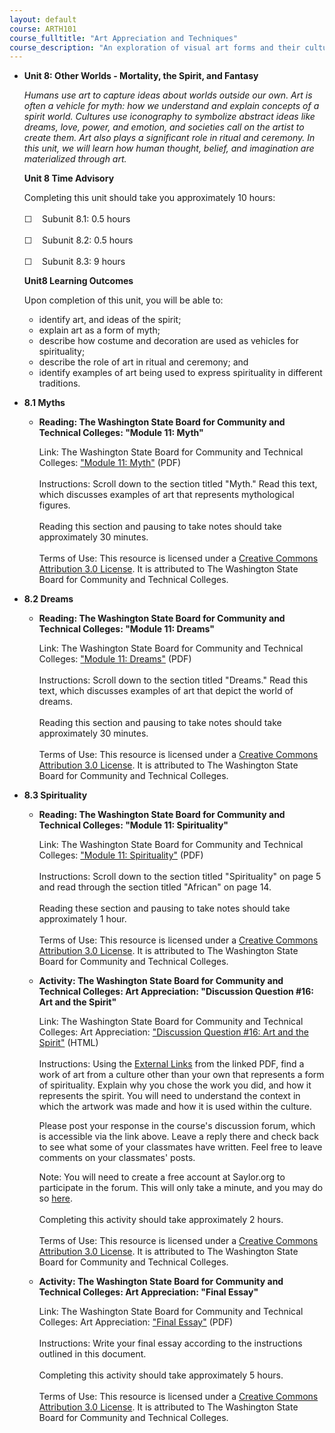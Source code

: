 ```yaml
---
layout: default
course: ARTH101
course_fulltitle: "Art Appreciation and Techniques"
course_description: "An exploration of visual art forms and their cultural connections, including a brief study of art history, and in-depth studies of the elements, media, and methods used in creative thought and processes."
---
```

-   **Unit 8: Other Worlds - Mortality, the Spirit, and Fantasy**  

    *Humans use art to capture ideas about worlds outside our own. Art
    is often a vehicle for myth: how we understand and explain concepts
    of a spirit world. Cultures use iconography to symbolize abstract
    ideas like dreams, love, power, and emotion, and societies call on
    the artist to create them. Art also plays a significant role in
    ritual and ceremony. In this unit, we will learn how human thought,
    belief, and imagination are materialized through art.*

    **Unit 8 Time Advisory**  

    Completing this unit should take you approximately 10 hours:  
        
     ☐    Subunit 8.1: 0.5 hours  
        
     ☐    Subunit 8.2: 0.5 hours  
        
     ☐    Subunit 8.3: 9 hours

    **Unit8 Learning Outcomes**  

    Upon completion of this unit, you will be able to:

    -   identify art, and ideas of the spirit;
    -   explain art as a form of myth;
    -   describe how costume and decoration are used as vehicles for
        spirituality;
    -   describe the role of art in ritual and ceremony; and
    -   identify examples of art being used to express spirituality in
        different traditions.
-   **8.1 Myths**  
    -   **Reading: The Washington State Board for Community and
        Technical Colleges: "Module 11: Myth"**

        Link: The Washington State Board for Community and Technical
        Colleges: ["Module 11:
        Myth"](http://www.saylor.org/site/wp-content/uploads/2011/12/Module-11.pdf) (PDF)  
            
         Instructions: Scroll down to the section titled "Myth." Read
        this text, which discusses examples of art that represents
        mythological figures.  
            
         Reading this section and pausing to take notes should take
        approximately 30 minutes.  
            
         Terms of Use: This resource is licensed under a [Creative
        Commons Attribution 3.0
        License](http://creativecommons.org/licenses/by/3.0/). It is
        attributed to The Washington State Board for Community and
        Technical Colleges.

-   **8.2 Dreams**  
    -   **Reading: The Washington State Board for Community and
        Technical Colleges: "Module 11: Dreams"**

        Link: The Washington State Board for Community and Technical
        Colleges: ["Module 11:
        Dreams"](http://www.saylor.org/site/wp-content/uploads/2011/12/Module-11.pdf) (PDF)  
            
         Instructions: Scroll down to the section titled "Dreams." Read
        this text, which discusses examples of art that depict the world
        of dreams.  
            
         Reading this section and pausing to take notes should take
        approximately 30 minutes.  
            
         Terms of Use: This resource is licensed under a [Creative
        Commons Attribution 3.0
        License](http://creativecommons.org/licenses/by/3.0/). It is
        attributed to The Washington State Board for Community and
        Technical Colleges.

-   **8.3 Spirituality**  
    -   **Reading: The Washington State Board for Community and
        Technical Colleges: "Module 11: Spirituality"**

        Link: The Washington State Board for Community and Technical
        Colleges: ["Module 11:
        Spirituality"](http://www.saylor.org/site/wp-content/uploads/2011/12/Module-11.pdf) (PDF)  
            
         Instructions: Scroll down to the section titled "Spirituality"
        on page 5 and read through the section titled "African" on page
        14.  
            
         Reading these section and pausing to take notes should take
        approximately 1 hour.  
            
         Terms of Use: This resource is licensed under a [Creative
        Commons Attribution 3.0
        License](http://creativecommons.org/licenses/by/3.0/). It is
        attributed to The Washington State Board for Community and
        Technical Colleges.

    -   **Activity: The Washington State Board for Community and
        Technical Colleges: Art Appreciation: "Discussion Question \#16:
        Art and the Spirit"**

        Link: The Washington State Board for Community and Technical
        Colleges: Art Appreciation: ["Discussion Question \#16: Art and
        the
        Spirit"](http://forums.saylor.org/topic/discussion-question-16-art-and-the-spirit/) (HTML)  
            
         Instructions: Using the [External
        Links](http://www.saylor.org/site/wp-content/uploads/2011/10/ARTH101B-5-Learning-Activites-Module-5.pdf)
        from the linked PDF, find a work of art from a culture other
        than your own that represents a form of spirituality. Explain
        why you chose the work you did, and how it represents the
        spirit. You will need to understand the context in which the
        artwork was made and how it is used within the culture.  
           
         Please post your response in the course's discussion forum,
        which is accessible via the link above. Leave a reply there and
        check back to see what some of your classmates have written.
        Feel free to leave comments on your classmates' posts.  
           
         Note: You will need to create a free account at Saylor.org to
        participate in the forum. This will only take a minute, and you
        may do
        so [here](http://eportfolio.saylor.org/users/sign_up?site=http://forums.saylor.org/).  
            
         Completing this activity should take approximately 2 hours.  
            
         Terms of Use: This resource is licensed under a [Creative
        Commons Attribution 3.0
        License](http://creativecommons.org/licenses/by/3.0/). It is
        attributed to The Washington State Board for Community and
        Technical Colleges.

    -   **Activity: The Washington State Board for Community and
        Technical Colleges: Art Appreciation: "Final Essay"**

        Link: The Washington State Board for Community and Technical
        Colleges: Art Appreciation: ["Final
        Essay"](http://www.saylor.org/site/wp-content/uploads/2011/10/ARTH101B-12-Learning-Activites-Module-12.pdf) (PDF)  
            
         Instructions: Write your final essay according to the
        instructions outlined in this document.  
            
         Completing this activity should take approximately 5 hours.  
            
         Terms of Use: This resource is licensed under a [Creative
        Commons Attribution 3.0
        License](http://creativecommons.org/licenses/by/3.0/). It is
        attributed to The Washington State Board for Community and
        Technical Colleges.
